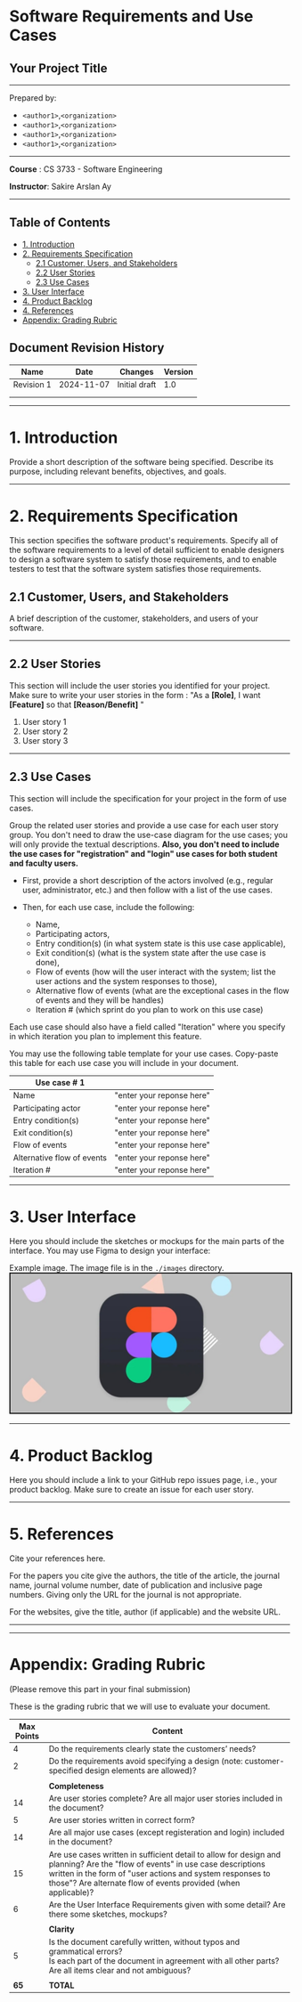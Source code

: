 # Software Requirements and Use Cases

## Your Project Title
--------
Prepared by:

* `<author1>`,`<organization>`
* `<author1>`,`<organization>`
* `<author1>`,`<organization>`
* `<author1>`,`<organization>`

---

**Course** : CS 3733 - Software Engineering

**Instructor**: Sakire Arslan Ay

---

## Table of Contents
- [1. Introduction](#1-introduction)
- [2. Requirements Specification](#2-requirements-specification)
  - [2.1 Customer, Users, and Stakeholders](#21-customer-users-and-stakeholders)
  - [2.2 User Stories](#22-user-stories)
  - [2.3 Use Cases](#23-use-cases)
- [3. User Interface](#3-user-interface)
- [4. Product Backlog](#4-product-backlog)
- [4. References](#4-references)
- [Appendix: Grading Rubric](#appendix-grading-rubric)

<a name="revision-history"> </a>

## Document Revision History

| Name | Date | Changes | Version |
| ------ | ------ | --------- | --------- |
|Revision 1 |2024-11-07 |Initial draft | 1.0        |
|      |      |         |         |
|      |      |         |         |

----
# 1. Introduction

Provide a short description of the software being specified. Describe its purpose, including relevant benefits, objectives, and goals.

----
# 2. Requirements Specification

This section specifies the software product's requirements. Specify all of the software requirements to a level of detail sufficient to enable designers to design a software system to satisfy those requirements, and to enable testers to test that the software system satisfies those requirements.

## 2.1 Customer, Users, and Stakeholders

A brief description of the customer, stakeholders, and users of your software.

----
## 2.2 User Stories
This section will include the user stories you identified for your project. Make sure to write your user stories in the form : 
"As a **[Role]**, I want **[Feature]** so that **[Reason/Benefit]** "

1. User story 1
2. User story 2
3. User story 3

----
## 2.3 Use Cases

This section will include the specification for your project in the form of use cases. 

Group the related user stories and provide a use case for each user story group. You don't need to draw the use-case diagram for the use cases; you will only provide the textual descriptions.  **Also, you don't need to include the use cases for "registration" and "login" use cases for both student and faculty users.**

  * First, provide a short description of the actors involved (e.g., regular user, administrator, etc.) and then follow with a list of the use cases.
  * Then, for each use case, include the following:

    * Name,
    * Participating actors,
    * Entry condition(s) (in what system state is this use case applicable),
    * Exit condition(s) (what is the system state after the use case is done),
    * Flow of events (how will the user interact with the system; list the user actions and the system responses to those),
    * Alternative flow of events (what are the exceptional cases in the flow of events and they will be handles)
    * Iteration # (which sprint do you plan to work on this use case) 

Each use case should also have a field called "Iteration" where you specify in which iteration you plan to implement this feature.

You may use the following table template for your use cases. Copy-paste this table for each use case you will include in your document.

| Use case # 1      |   |
| ------------------ |--|
| Name              | "enter your reponse here"  |
| Participating actor  | "enter your reponse here"  |
| Entry condition(s)     | "enter your reponse here"  |
| Exit condition(s)           | "enter your reponse here"  |
| Flow of events | "enter your reponse here"  |
| Alternative flow of events    | "enter your reponse here"  |
| Iteration #         | "enter your reponse here"  |

----
# 3. User Interface

Here you should include the sketches or mockups for the main parts of the interface.
You may use Figma to design your interface:

  Example image. The image file is in the `./images` directory.
  <kbd>
      <img src="images/figma.jpg"  border="2">
  </kbd>
  
----
# 4. Product Backlog

Here you should include a link to your GitHub repo issues page, i.e., your product backlog. Make sure to create an issue for each user story.  

----
# 5. References

Cite your references here.

For the papers you cite give the authors, the title of the article, the journal name, journal volume number, date of publication and inclusive page numbers. Giving only the URL for the journal is not appropriate.

For the websites, give the title, author (if applicable) and the website URL.

----
----
# Appendix: Grading Rubric
(Please remove this part in your final submission)

These is the grading rubric that we will use to evaluate your document. 

| Max Points  | **Content** |
| ----------- | ------- |
| 4          | Do the requirements clearly state the customers’ needs? |
| 2          | Do the requirements avoid specifying a design (note: customer-specified design elements are allowed)? |
| | |  
|    | **Completeness** |
| 14 | Are user stories complete? Are all major user stories included in the document?  |
| 5 | Are user stories written in correct form? | 
| 14 |  Are all major use cases (except registeration and login) included in the document? |
| 15 | Are use cases written in sufficient detail to allow for design and planning? Are the "flow of events" in use case descriptions written in the form of "user actions and system responses to those"? Are alternate flow of events provided (when applicable)? | 
| 6 |  Are the User Interface Requirements given with some detail? Are there some sketches, mockups?  |
| | |  
|   | **Clarity** |
| 5 | Is the document carefully written, without typos and grammatical errors? <br> Is each part of the document in agreement with all other parts? <br> Are all items clear and not ambiguous? |
| | |
|**65**|**TOTAL**|


